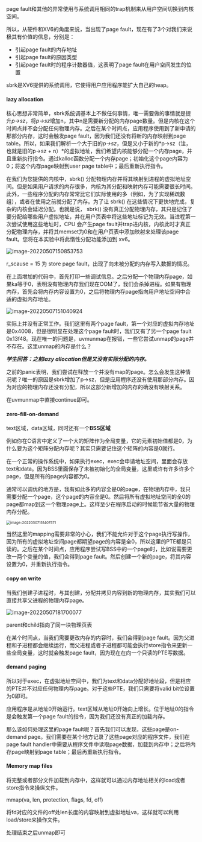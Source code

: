 page fault和其他的异常使用与系统调用相同的trap机制来从用户空间切换到内核空间。

所以，从硬件和XV6的角度来说，当出现了page fault，现在有了3个对我们来说极其有价值的信息，分别是：

- 引起page fault的内存地址
- 引起page fault的原因类型
- 引起page fault时的程序计数器值，这表明了page fault在用户空间发生的位置

sbrk是XV6提供的系统调用，它使得用户应用程序能扩大自己的heap。

#### lazy allocation

核心思想非常简单，sbrk系统调基本上不做任何事情，唯一需要做的事情就是提升*p->sz*，将*p->sz*增加n，其中n是需要新分配的内存page数量。但是内核在这个时间点并不会分配任何物理内存。之后在某个时间点，应用程序使用到了新申请的那部分内存，这时会触发page fault，因为我们还没有将新的内存映射到page table。所以，如果我们解析一个大于旧的*p->sz*，但是又小于新的*p->sz（注，也就是旧的p->sz + n）*的虚拟地址，我们希望内核能够分配一个内存page，并且重新执行指令。通过kalloc函数分配一个内存page；初始化这个page内容为0；将这个内存page映射到user page table中；最后重新执行指令。

在我们为您提供的内核中，sbrk() 分配物理内存并将其映射到进程的虚拟地址空间。但是如果用户请求的内存很多，内核为其分配和映射内存可能需要很长时间。此外，一些程序分配的内存常常比它们实际使用的多（例如，为了实现稀疏数组），或者在使用之前就分配了内存。为了让 sbrk() 在这些情况下更快地完成，复杂的内核会延迟分配。也就是说， sbrk() 没有真正分配物理内存，其只是记住了要分配给哪些用户虚拟地址，并在用户页表中将这些地址标记为无效。当进程第一次尝试使用这些地址时，CPU 会产生page fault并trap进内核，内核此时才真正分配物理内存，并将其memset为0和在用户页表中添加映射来处理该page fault。您将在本实验中将此惰性分配功能添加到 xv6。

![image-20220507150853753](https://typora-1306385380.cos.ap-nanjing.myqcloud.com/img/image-20220507150853753.png)

r_scause = 15 为 store page fault，出现了向未被分配的内存写入数据的情况。

在上面增加的代码中，首先打印一些调试信息。之后分配一个物理内存page，如果ka等于0，表明没有物理内存我们现在OOM了，我们会杀掉进程。如果有物理内存，首先会将内存内容设置为0，之后将物理内存page指向用户地址空间中合适的虚拟内存地址。

![image-20220507151040924](https://typora-1306385380.cos.ap-nanjing.myqcloud.com/img/image-20220507151040924.png)

实际上并没有正常工作。我们这里有两个page fault，第一个对应的虚拟内存地址是0x4008，但是很明显在处理这个page fault时，我们又有了另一个page fault 0x13f48。现在唯一的问题是，uvmunmap在报错，一些它尝试unmap的page并不存在。这里unmap的内存是什么？

***学生回答：之前lazy allocation但是又没有实际分配的内存。***

之前的panic表明，我们尝试在释放一个并没有map的page。怎么会发生这种情况呢？唯一的原因是sbrk增加了p->sz，但是应用程序还没有使用那部分内存。因为对应的物理内存还没有分配，所以这部分新增加的内存的确没有映射关系。

在uvmunmap中直接continue即可。



#### zero-fill-on-demand

text区域，data区域，同时还有一个**BSS区域**

例如你在C语言中定义了一个大的矩阵作为全局变量，它的元素初始值都是0，为什么要为这个矩阵分配内存呢？其实只需要记住这个矩阵的内容是0就行。

在一个正常的操作系统中，如果执行exec，exec会申请地址空间，里面会存放text和data。因为BSS里面保存了未被初始化的全局变量，这里或许有许多许多个page，但是所有的page内容都为0。

通常可以调优的地方是，我有如此多的内容全是0的page，在物理内存中，我只需要分配一个page，这个page的内容全是0。然后将所有虚拟地址空间的全0的page都map到这一个物理page上。这样至少在程序启动的时候能节省大量的物理内存分配。

<img src="https://typora-1306385380.cos.ap-nanjing.myqcloud.com/img/image-20220507151407571.png" alt="image-20220507151407571" style="zoom:67%;" />

当然这里的mapping需要非常的小心，我们不能允许对于这个page执行写操作，因为所有的虚拟地址空间page都期望page的内容是全0，所以这里的PTE都是只读的。之后在某个时间点，应用程序尝试写BSS中的一个page时，比如说需要更改一两个变量的值，我们会得到page fault。然后创建一个新的page，将其内容设置为0，并重新执行指令。



#### copy on write

当我们创建子进程时，与其创建，分配并拷贝内容到新的物理内存，其实我们可以直接共享父进程的物理内存page。

![image-20220507181700077](https://typora-1306385380.cos.ap-nanjing.myqcloud.com/img/image-20220507181700077.png)

parent和child指向了同一块物理页表

在某个时间点，当我们需要更改内存的内容时，我们会得到page fault。因为父进程和子进程都会继续运行，而父进程或者子进程都可能会执行store指令来更新一些全局变量，这时就会触发page fault，因为现在在向一个只读的PTE写数据。



#### demand paging

所以对于exec，在虚拟地址空间中，我们为text和data分配好地址段，但是相应的PTE并不对应任何物理内存page。对于这些PTE，我们只需要将valid bit位设置为0即可。

应用程序是从地址0开始运行。text区域从地址0开始向上增长。位于地址0的指令是会触发第一个page fault的指令，因为我们还没有真正的加载内存。

那么该如何处理这里的page fault呢？首先我们可以发现，这些page是on-demand page。我们需要在某个地方记录了这些page对应的程序文件，我们在page fault handler中需要从程序文件中读取page数据，加载到内存中；之后将内存page映射到page table；最后再重新执行指令。



#### Memory map files

将完整或者部分文件加载到内存中，这样就可以通过内存地址相关的load或者store指令来操纵文件。

mmap(va, len, protection, flags, fd, off)

将fd对应的文件的off处len长度的内容映射到虚拟地址va，这样就可以利用load/store来操作文件。

处理结束之后unmap即可

